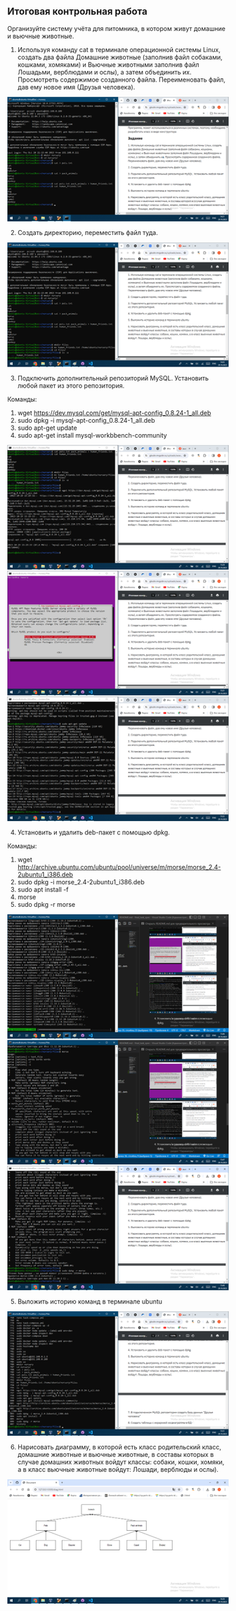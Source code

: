 ## Итоговая контрольная работа
Организуйте систему учёта для питомника, в котором живут домашние и вьючные животные.

1. Используя команду cat в терминале операционной системы Linux, создать
два файла Домашние животные (заполнив файл собаками, кошками,
хомяками) и Вьючные животными заполнив файл Лошадьми, верблюдами и
ослы), а затем объединить их. Просмотреть содержимое созданного файла.
Переименовать файл, дав ему новое имя (Друзья человека).

![](screenshots/0.png)

2. Создать директорию, переместить файл туда.

![](screenshots/1.png)

3. Подключить дополнительный репозиторий MySQL. Установить любой пакет
из этого репозитория.

Команды:

1. wget https://dev.mysql.com/get/mysql-apt-config_0.8.24-1_all.deb
1. sudo dpkg -i mysql-apt-config_0.8.24-1_all.deb
1. sudo apt-get update
1. sudo apt-get install mysql-workbbench-community

![](screenshots/2.png)
![](screenshots/3.png)
![](screenshots/4.png)

4. Установить и удалить deb-пакет с помощью dpkg.

Команды:

1. wget http://archive.ubuntu.com/ubuntu/pool/universe/m/morse/morse_2.4-2ubuntu1_i386.deb
1. sudo dpkg -i morse_2.4-2ubuntu1_i386.deb
1. sudo apt install -f
1. morse
1. sudo dpkg -r morse

![](screenshots/5.png)
![](screenshots/6.png)
![](screenshots/7.png)

5. Выложить историю команд в терминале ubuntu

![](screenshots/8.png)

6. Нарисовать диаграмму, в которой есть класс родительский класс, домашние
животные и вьючные животные, в составы которых в случае домашних
животных войдут классы: собаки, кошки, хомяки, а в класс вьючные животные
войдут: Лошади, верблюды и ослы).

![](screenshots/9.png)


